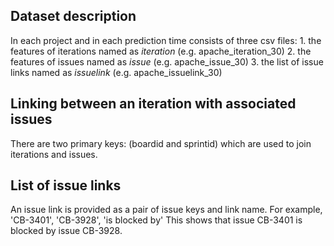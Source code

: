Dataset description 
-------------------
In each project and in each prediction time consists of three csv files: 
    1. the features of iterations named as <project>_iteration_<prediction time> (e.g. apache_iteration_30)
    2. the features of issues named as <project>_issue_<prediction time> (e.g. apache_issue_30)
    3. the list of issue links named as <project>_issuelink_<prediction time> (e.g. apache_issuelink_30)

Linking between an iteration with associated issues
---------------------------------------------------
There are two primary keys: (boardid and sprintid) which are used to join iterations and issues.

List of issue links
-------------------
An issue link is provided as a pair of issue keys and link name.
For example, 'CB-3401', 'CB-3928', 'is blocked by' This shows that issue CB-3401 is blocked by issue CB-3928.




